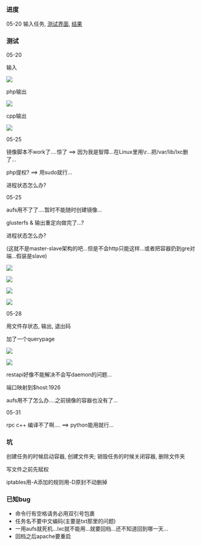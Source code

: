 ### 进度

05-20 输入任务, [测试界面](http://47.93.217.74/oslab.html), [结果](http://47.93.217.74/out.txt)

### 测试

05-20

输入

![](./pic/test0520_1.jpg)

php输出

![](./pic/test0520_2.jpg)

cpp输出

![](./pic/test0520_3.jpg)

05-25

镜像脚本不work了....惊了 ==> 因为我是智障...在Linux里用\\r...把/var/lib/lxc删了...

php提权? ==> 用sudo就行...

进程状态怎么办?

05-25

aufs用不了了....暂时不能随时创建镜像...

glusterfs & 输出重定向做完了...?

进程状态怎么办?

(这就不是master-slave架构的吧...但是不会http只能这样...或者把容器扔到gre对端...假装是slave)

![](./pic/test0527_1.jpg)

![](./pic/test0527_2.jpg)

![](./pic/test0527_3.jpg)

![](./pic/test0527_4.jpg)

05-28

用文件存状态, 输出, 退出码

加了一个querypage

![](./pic/test0528_1.jpg)

![](./pic/test0528_2.jpg)

restapi好像不能解决不会写daemon的问题...

端口映射到$host:1926

aufs用不了怎么办....之前镜像的容器也没有了...

05-31

rpc c++ 编译不了啊.... ==> python能用就行...

### 坑

创建任务的时候启动容器, 创建文件夹; 销毁任务的时候关闭容器, 删除文件夹

写文件之前先赋权

iptables用-A添加的规则用-D原封不动删掉

### 已知bug

 - 命令行有空格请务必用双引号包裹
 - 任务名不要中文编码(主要是txt那里的问题)
 - 一用aufs就死机...lxc就不能用...就要回档...还不知道回到哪一天...
 - 回档之后apache要重启
